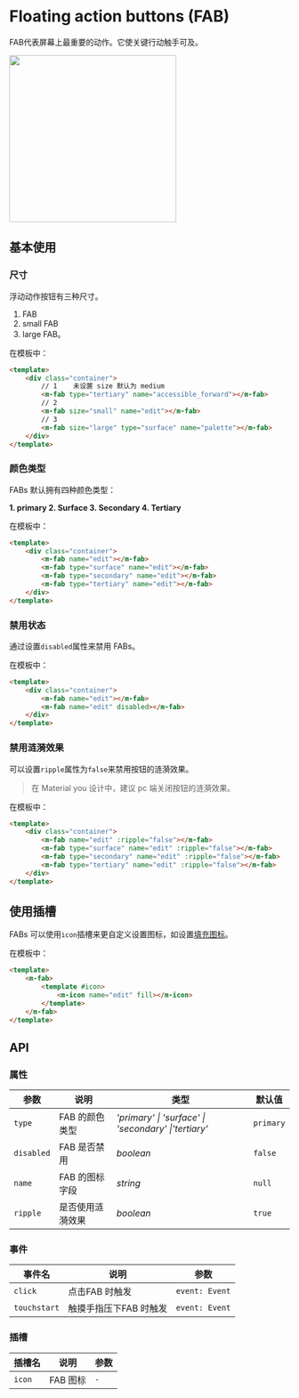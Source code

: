 # Floating action buttons (FAB)

FAB代表屏幕上最重要的动作。它使关键行动触手可及。


<img src="/img/FABhead.png" style="height:300px; display:block;">

## 基本使用

### 尺寸
浮动动作按钮有三种尺寸。
1. FAB 
2. small FAB 
3. large FAB。

<ClientOnly>
<fab-size></fab-size>
</ClientOnly>

在模板中：
```html
<template>
    <div class="container">
        // 1    未设置 size 默认为 medium
        <m-fab type="tertiary" name="accessible_forward"></m-fab>
        // 2
        <m-fab size="small" name="edit"></m-fab>
        // 3
        <m-fab size="large" type="surface" name="palette"></m-fab>
    </div>
</template>
```

### 颜色类型
FABs 默认拥有四种颜色类型：

<ClientOnly>
<fab-type></fab-type>
</ClientOnly>

**1. primary  2. Surface  3. Secondary  4. Tertiary**

在模板中：

```html
<template>
    <div class="container">
        <m-fab name="edit"></m-fab>
        <m-fab type="surface" name="edit"></m-fab>
        <m-fab type="secondary" name="edit"></m-fab>
        <m-fab type="tertiary" name="edit"></m-fab>
    </div>
</template>
```

### 禁用状态

通过设置`disabled`属性来禁用 FABs。

<ClientOnly>
<fab-disabled></fab-disabled>
</ClientOnly>

在模板中：

```html
<template>
    <div class="container">
        <m-fab name="edit"></m-fab>
        <m-fab name="edit" disabled></m-fab>
    </div>
</template>

```

### 禁用涟漪效果

可以设置`ripple`属性为`false`来禁用按钮的涟漪效果。

> 在 Material you 设计中，建议 pc 端关闭按钮的涟漪效果。

<ClientOnly>
<fab-noripple></fab-noripple>
</ClientOnly>

在模板中：

```html
<template>
    <div class="container">
        <m-fab name="edit" :ripple="false"></m-fab>
        <m-fab type="surface" name="edit" :ripple="false"></m-fab>
        <m-fab type="secondary" name="edit" :ripple="false"></m-fab>
        <m-fab type="tertiary" name="edit" :ripple="false"></m-fab>
    </div>
</template>
```

## 使用插槽

FABs 可以使用`icon`插槽来更自定义设置图标，如设置[填充图标](./icon.md#图标填充及线宽)。

<ClientOnly>
<fab-slot></fab-slot>
</ClientOnly>

在模板中：

```html
<template>
    <m-fab>
        <template #icon>
            <m-icon name="edit" fill></m-icon>
        </template>
    </m-fab>
</template>
```



## API

### 属性

| 参数       | 说明             | 类型                                                              | 默认值  |
| ---------- | ---------------- | ----------------------------------------------------------------- | ------- |
| `type`     | FAB 的颜色类型      | _'primary' \| 'surface' \| 'secondary' \|'tertiary'_ | `primary`  |
| `disabled` | FAB 是否禁用     | _boolean_                                                         | `false` |
| `name`     | FAB 的图标字段       | _string_                                                          | `null`  |
| `ripple` | 是否使用涟漪效果 | _boolean_                                                         | `true` |

### 事件

| 事件名       | 说明                   | 参数           |
| ------------ | ---------------------- | -------------- |
| `click`      | 点击FAB 时触发         | `event: Event` |
| `touchstart` | 触摸手指压下FAB 时触发 | `event: Event` |

### 插槽

| 插槽名    | 说明     | 参数 |
| --------- | -------- | ---- |
| `icon` | FAB 图标 | `-`  |